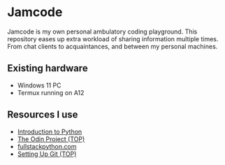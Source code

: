 # Jamcode

Jamcode is my own personal ambulatory coding playground. This repository eases up extra workload of sharing information multiple times.
From chat clients to acquaintances, and between my personal machines.

## Existing hardware

- Windows 11 PC
- Termux running on A12

## Resources I use

- [Introduction to Python](http://introtopython.org)
- [The Odin Project (TOP)](https://www.theodinproject.com/)
- [fullstackpython.com](https://github.com/mattmakai/fullstackpython.com)
- [Setting Up Git (TOP)](https://www.theodinproject.com/lessons/foundations-setting-up-git)
